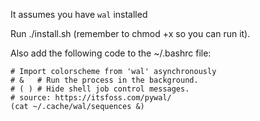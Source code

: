 It assumes you have ``wal`` installed

Run ./install.sh (remember to chmod +x so you can run it).

Also add the following code to the ~/.bashrc file:

```
# Import colorscheme from 'wal' asynchronously
# &   # Run the process in the background.
# ( ) # Hide shell job control messages.
# source: https://itsfoss.com/pywal/
(cat ~/.cache/wal/sequences &)
```
